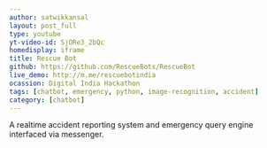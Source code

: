 ```yaml
---
author: satwikkansal
layout: post_full
type: youtube
yt-video-id: SjORe3_2bQc
homedisplay: iframe
title: Rescue Bot
github: https://github.com/RescueBots/RescueBot
live_demo: http://m.me/rescuebotindia
ocassion: Digital India Hackathon
tags: [chatbot, emergency, python, image-recognition, accident]
category: [chatbot]
---
```

A realtime accident reporting system and emergency query engine interfaced via messenger.